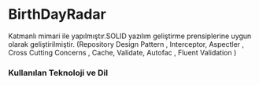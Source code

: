 # BirthDayRadar

Katmanlı mimari ile yapılmıştır.SOLID yazılım geliştirme prensiplerine uygun olarak geliştirilmiştir. (Repository Design Pattern , Interceptor, Aspectler , Cross Cutting Concerns , Cache, Validate, Autofac , Fluent Validation )
<h3 >Kullanılan Teknoloji ve Dil</h3>
